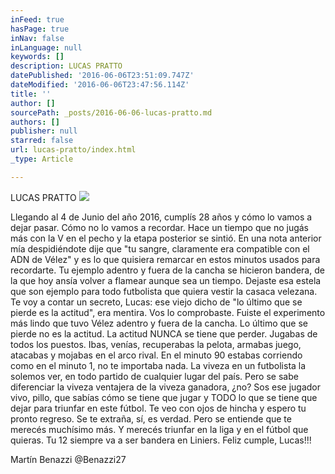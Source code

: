 ```yaml
---
inFeed: true
hasPage: true
inNav: false
inLanguage: null
keywords: []
description: LUCAS PRATTO
datePublished: '2016-06-06T23:51:09.747Z'
dateModified: '2016-06-06T23:47:56.114Z'
title: ''
author: []
sourcePath: _posts/2016-06-06-lucas-pratto.md
authors: []
publisher: null
starred: false
url: lucas-pratto/index.html
_type: Article

---
```

LUCAS PRATTO
![](https://the-grid-user-content.s3-us-west-2.amazonaws.com/11d4b416-d5ab-42bb-b84d-f23cbcc944fd.jpg)

Llegando al 4 de Junio del año 2016, cumplís 28 años y cómo lo vamos a dejar pasar. Cómo no lo vamos a recordar. Hace un tiempo que no jugás más con la V en el pecho y la etapa posterior se sintió. En una nota anterior mía despidiéndote dije que "tu sangre, claramente era compatible con el ADN de Vélez" y es lo que quisiera remarcar en estos minutos usados para recordarte. Tu ejemplo adentro y fuera de la cancha se hicieron bandera, de la que hoy ansía volver a flamear aunque sea un tiempo. Dejaste esa estela que son ejemplo para todo futbolista que quiera vestir la casaca velezana. Te voy a contar un secreto, Lucas: ese viejo dicho de "lo último que se pierde es la actitud", era mentira. Vos lo comprobaste. Fuiste el experimento más lindo que tuvo Vélez adentro y fuera de la cancha. Lo último que se pierde no es la actitud. La actitud NUNCA se tiene que perder. Jugabas de todos los puestos. Ibas, venías, recuperabas la pelota, armabas juego, atacabas y mojabas en el arco rival. En el minuto 90 estabas corriendo como en el minuto 1, no te importaba nada. La viveza en un futbolista la solemos ver, en todo partido de cualquier lugar del país. Pero se sabe diferenciar la viveza ventajera de la viveza ganadora, ¿no? Sos ese jugador vivo, pillo, que sabías cómo se tiene que jugar y TODO lo que se tiene que dejar para triunfar en este fútbol. Te veo con ojos de hincha y espero tu pronto regreso. Se te extraña, sí, es verdad. Pero se entiende que te merecés muchísimo más. Y merecés triunfar en la liga y en el fútbol que quieras. Tu 12 siempre va a ser bandera en Liniers. Feliz cumple, Lucas!!! 

Martín Benazzi @Benazzi27